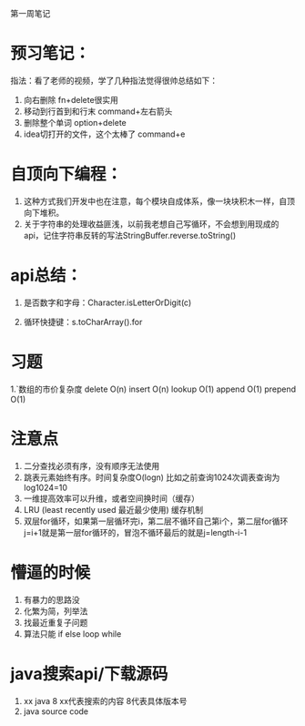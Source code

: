 第一周笔记

# 预习笔记：
指法：看了老师的视频，学了几种指法觉得很帅总结如下：
1. 向右删除 fn+delete很实用
2. 移动到行首到和行末 command+左右箭头
3. 删除整个单词 option+delete
4. idea切打开的文件，这个太棒了 command+e

# 自顶向下编程：
1. 这种方式我们开发中也在注意，每个模块自成体系，像一块块积木一样，自顶向下堆积。
2. 关于字符串的处理收益匪浅，以前我老想自己写循环，不会想到用现成的api，记住字符串反转的写法StringBuffer.reverse.toString()


# api总结：
1. 是否数字和字母：Character.isLetterOrDigit(c)

2. 循环快捷键：s.toCharArray().for

# 习题
1.`数组的市价复杂度
delete O(n)
insert O(n)
lookup O(1)
append O(1)
prepend O(1)

# 注意点
 1. 二分查找必须有序，没有顺序无法使用
 2. 跳表元素始终有序。时间复杂度O(logn) 比如之前查询1024次调表查询为log1024=10
 3. 一维提高效率可以升维，或者空间换时间（缓存）
 4. LRU (least recently used 最近最少使用) 缓存机制
 5. 双层for循环，如果第一层循环完i，第二层不循环自己第i个，第二层for循环j=i+1就是第一层for循环的，冒泡不循环最后的就是j=length-i-1
 
 
 # 懵逼的时候
 1. 有暴力的思路没
 2. 化繁为简，列举法
 3. 找最近重复子问题
 4. 算法只能  if else loop while 
 
 # java搜索api/下载源码
 1. xx java 8 xx代表搜索的内容  8代表具体版本号
 2. java source code
 
 
 





